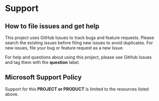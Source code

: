 # Support

## How to file issues and get help

This project uses GitHub Issues to track bugs and feature requests. Please search the existing
issues before filing new issues to avoid duplicates. For new issues, file your bug or
feature request as a new Issue.

For help and questions about using this project, please use GitHub Issues and tag them with the
**question** label.

## Microsoft Support Policy

Support for this **PROJECT or PRODUCT** is limited to the resources listed above.
